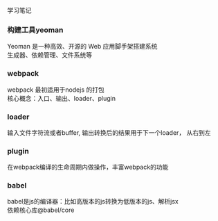 学习笔记
### 构建工具yeoman
Yeoman 是一种高效、开源的 Web 应用脚手架搭建系统 <br>
生成器、依赖管理、文件系统等 <br>


### webpack
webpack 最初适用于nodejs 的打包 <br>
核心概念：入口、输出、loader、plugin <br>

### loader
输入文件字符流或者buffer, 输出转换后的结果用于下一个loader， 从右到左 <br>

### plugin
在webpack编译的生命周期内做操作，丰富webpack的功能 <br>

### babel
babel是js的编译器：比如高版本的js转换为低版本的js、解析jsx <br>
依赖核心库@babel/core <br>